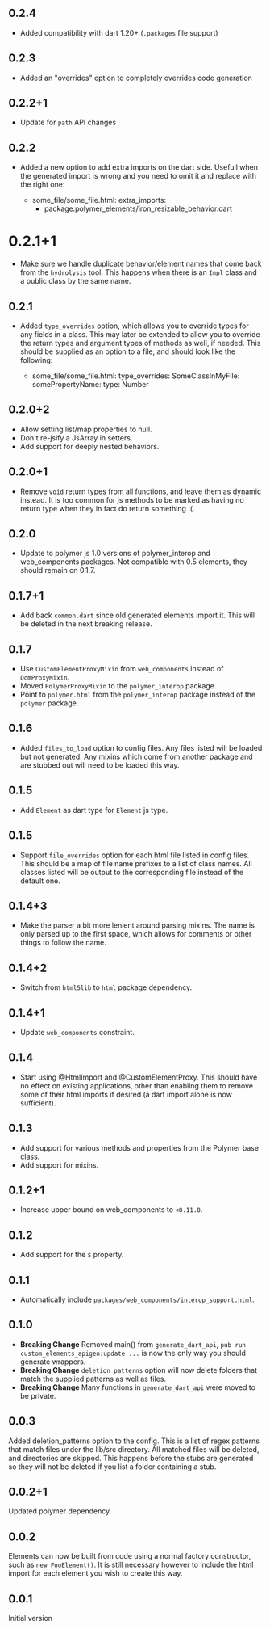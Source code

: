 ## 0.2.4
  * Added compatibility with dart 1.20+ (`.packages` file support)
## 0.2.3
  * Added an "overrides" option to completely overrides code generation

## 0.2.2+1
  
  * Update for `path` API changes 

## 0.2.2

  * Added a new option to add extra imports on the dart side. Usefull when
    the generated import is wrong and you need to omit it and replace with
    the right one:

      - some_file/some_file.html:
         extra_imports:
          - package:polymer_elements/iron_resizable_behavior.dart
         
# 0.2.1+1
  * Make sure we handle duplicate behavior/element names that come back from the
    `hydrolysis` tool. This happens when there is an `Impl` class and a public
    class by the same name.

## 0.2.1
  * Added `type_overrides` option, which allows you to override types for any
    fields in a class. This may later be extended to allow you to override the
    return types and argument types of methods as well, if needed. This should
    be supplied as an option to a file, and should look like the following:
    
      - some_file/some_file.html:
          type_overrides:
            SomeClassInMyFile:
              somePropertyName:
                type: Number

## 0.2.0+2
  * Allow setting list/map properties to null.
  * Don't re-jsify a JsArray in setters.
  * Add support for deeply nested behaviors.

## 0.2.0+1
  * Remove `void` return types from all functions, and leave them as dynamic
    instead. It is too common for js methods to be marked as having no return
    type when they in fact do return something :(.

## 0.2.0
  * Update to polymer js 1.0 versions of polymer_interop and web_components
    packages. Not compatible with 0.5 elements, they should remain on 0.1.7.
    
## 0.1.7+1
  * Add back `common.dart` since old generated elements import it.
    This will be deleted in the next breaking release.

## 0.1.7
  * Use `CustomElementProxyMixin` from `web_components` instead of
    `DomProxyMixin`.
  * Moved `PolymerProxyMixin` to the `polymer_interop` package.
  * Point to `polymer.html` from the `polymer_interop` package instead of the
    `polymer` package.

## 0.1.6
  * Added `files_to_load` option to config files. Any files listed will be
    loaded but not generated. Any mixins which come from another package and are
    stubbed out will need to be loaded this way.

## 0.1.5
  * Add `Element` as dart type for `Element` js type.

## 0.1.5
  * Support `file_overrides` option for each html file listed in config files.
    This should be a map of file name prefixes to a list of class names. All
    classes listed will be output to the corresponding file instead of the
    default one.

## 0.1.4+3
  * Make the parser a bit more lenient around parsing mixins. The name is only
    parsed up to the first space, which allows for comments or other things
    to follow the name.

## 0.1.4+2
  * Switch from `html5lib` to `html` package dependency.

## 0.1.4+1
  * Update `web_components` constraint.

## 0.1.4
  * Start using @HtmlImport and @CustomElementProxy. This should have no effect
    on existing applications, other than enabling them to remove some of their
    html imports if desired (a dart import alone is now sufficient).

## 0.1.3
  * Add support for various methods and properties from the Polymer base class.
  * Add support for mixins.

## 0.1.2+1
  * Increase upper bound on web_components to `<0.11.0`.

## 0.1.2
  * Add support for the `$` property.

## 0.1.1
  * Automatically include `packages/web_components/interop_support.html`.

## 0.1.0

  * **Breaking Change** Removed main() from `generate_dart_api`, 
    `pub run custom_elements_apigen:update ...` is now the only way you should
    generate wrappers.
  * **Breaking Change** `deletion_patterns` option will now delete folders that
    match the supplied patterns as well as files.
  * **Breaking Change** Many functions in `generate_dart_api` were moved to be
    private.

## 0.0.3

Added deletion_patterns option to the config. This is a list of regex patterns
that match files under the lib/src directory. All matched files will be deleted,
and directories are skipped. This happens before the stubs are generated so they
will not be deleted if you list a folder containing a stub.

## 0.0.2+1

Updated polymer dependency.

## 0.0.2

Elements can now be built from code using a normal factory constructor, such as 
`new FooElement()`. It is still necessary however to include the html import for
each element you wish to create this way.

## 0.0.1

Initial version
